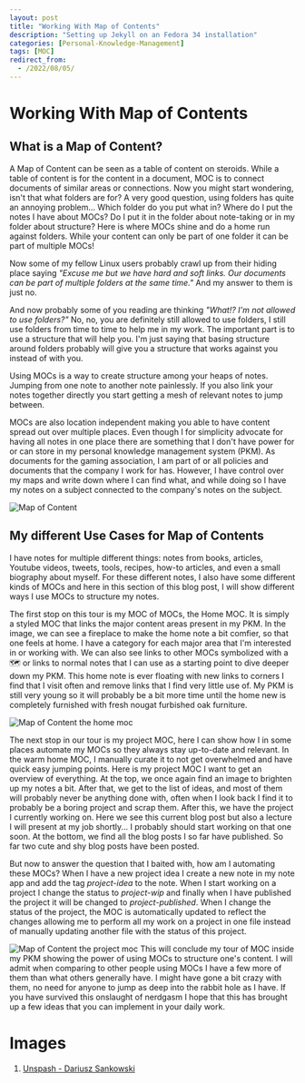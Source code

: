 ```yaml
---
layout: post
title: "Working With Map of Contents"
description: "Setting up Jekyll on an Fedora 34 installation"
categories: [Personal-Knowledge-Management]
tags: [MOC]
redirect_from:
  - /2022/08/05/
---
```

# Working With Map of Contents

## What is a Map of Content?
A Map of Content can be seen as a table of content on steroids. While a table of content is for the content in a document, MOC is to connect documents of similar areas or connections. Now you might start wondering, isn't that what folders are for? A very good question, using folders has quite an annoying problem... Which folder do you put what in? Where do I put the notes I have about MOCs? Do I put it in the folder about note-taking or in my folder about structure? Here is where MOCs shine and do a home run against folders. While your content can only be part of one folder it can be part of multiple MOCs!

Now some of my fellow Linux users probably crawl up from their hiding place saying *"Excuse me but we have hard and soft links. Our documents can be part of multiple folders at the same time."* And my answer to them is just no.

And now probably some of you reading are thinking *"What!? I'm not allowed to use folders?"* No, no, you are definitely still allowed to use folders, I still use folders from time to time to help me in my work. The important part is to use a structure that will help you. I'm just saying that basing structure around folders probably will give you a structure that works against you instead of with you.

Using MOCs is a way to create structure among your heaps of notes. Jumping from one note to another note painlessly. If you also link your notes together directly you start getting a mesh of relevant notes to jump between.

MOCs are also location independent making you able to have content spread out over multiple places. Even though I for simplicity advocate for having all notes in one place there are something that I don't have power for or can store in my personal knowledge management system (PKM). As documents for the gaming association, I am part of or all policies and documents that the company I work for has. However, I have control over my maps and write down where I can find what, and while doing so I have my notes on a subject connected to the company's notes on the subject.

![Map of Content]({{site.url}}/assets/images/Map-of-Content.jpg)

## My different Use Cases for Map of Contents
I have notes for multiple different things: notes from books, articles, Youtube videos, tweets, tools, recipes, how-to articles, and even a small biography about myself. For these different notes, I also have some different kinds of MOCs and here in this section of this blog post, I will show different ways I use MOCs to structure my notes.

The first stop on this tour is my MOC of MOCs, the Home MOC. It is simply a styled MOC that links the major content areas present in my PKM. In the image, we can see a fireplace to make the home note a bit comfier, so that one feels at home. I have a category for each major area that I'm interested in or working with. We can also see links to other MOCs symbolized with a 🗺 or links to normal notes that I can use as a starting point to dive deeper down my PKM. This home note is ever floating with new links to corners I find that I visit often and remove links that I find very little use of. My PKM is still very young so it will probably be a bit more time until the home new is completely furnished with fresh nougat furbished oak furniture.

![Map of Content the home moc]({{site.url}}/assets/images/Map-of-Content-the-home-moc.png)

The next stop in our tour is my project MOC, here I can show how I in some places automate my MOCs so they always stay up-to-date and relevant. In the warm home MOC, I manually curate it to not get overwhelmed and have quick easy jumping points. Here is my project MOC I want to get an overview of everything. At the top, we once again find an image to brighten up my notes a bit. After that, we get to the list of ideas, and most of them will probably never be anything done with, often when I look back I find it to probably be a boring project and scrap them. After this, we have the project I currently working on. Here we see this current blog post but also a lecture I will present at my job shortly... I probably should start working on that one soon. At the bottom, we find all the blog posts I so far have published. So far two cute and shy blog posts have been posted.

But now to answer the question that I baited with, how am I automating these MOCs? When I have a new project idea I create a new note in my note app and add the tag *project-idea* to the note. When I start working on a project I change the status to *project-wip* and finally when I have published the project it will be changed to *project-published*. When I change the status of the project, the MOC is automatically updated to reflect the changes allowing me to perform all my work on a project in one file instead of manually updating another file with the status of this project.

![Map of Content the project moc]({{site.url}}/assets/images/Map-of-Content-the-project-moc.png)
This will conclude my tour of MOC inside my PKM showing the power of using MOCs to structure one's content. I will admit when comparing to other people using MOCs I have a few more of them than what others generally have. I might have gone a bit crazy with them, no need for anyone to jump as deep into the rabbit hole as I have. If you have survived this onslaught of nerdgasm I hope that this has brought up a few ideas that you can implement in your daily work.

# Images
1. [Unspash - Dariusz Sankowski](https://unsplash.com/photos/3OiYMgDKJ6k)
